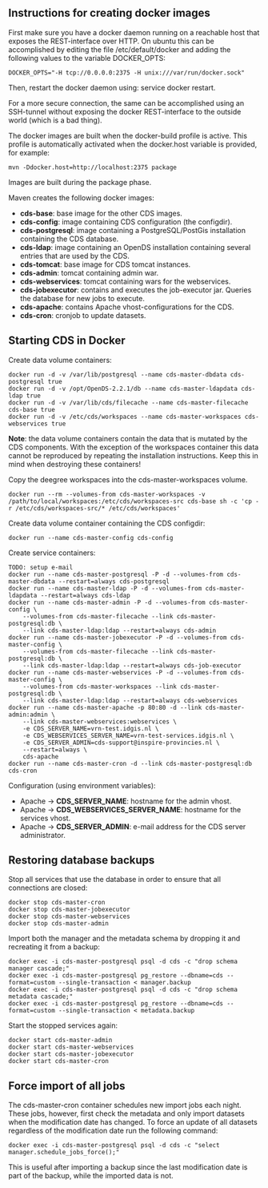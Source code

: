 Instructions for creating docker images
---------------------------------------

First make sure you have a docker daemon running on a reachable host that exposes the REST-interface
over HTTP. On ubuntu this can be accomplished by editing the file /etc/default/docker and adding the
following values to the variable DOCKER_OPTS:

	DOCKER_OPTS="-H tcp://0.0.0.0:2375 -H unix:///var/run/docker.sock"
	
Then, restart the docker daemon using: service docker restart.

For a more secure connection, the same can be accomplished using an SSH-tunnel without exposing the 
docker REST-interface to the outside world (which is a bad thing).

The docker images are built when the docker-build profile is active. This profile is automatically
activated when the docker.host variable is provided, for example:

	mvn -Ddocker.host=http://localhost:2375 package

Images are built during the package phase.

Maven creates the following docker images:

 - **cds-base**: base image for the other CDS images.
 - **cds-config**: image containing CDS configuration (the configdir).
 - **cds-postgresql**: image containing a PostgreSQL/PostGis installation containing the CDS database.
 - **cds-ldap**: image containing an OpenDS installation containing several entries that are used by the CDS.
 - **cds-tomcat**: base image for CDS tomcat instances.
 - **cds-admin**: tomcat containing admin war.
 - **cds-webservices**: tomcat containing wars for the webservices.
 - **cds-jobexecutor**: contains and executes the job-executor jar. Queries the database for new jobs to execute.
 - **cds-apache**: contains Apache vhost-configurations for the CDS.
 - **cds-cron**: cronjob to update datasets.
 
Starting CDS in Docker
----------------------

Create data volume containers:

	docker run -d -v /var/lib/postgresql --name cds-master-dbdata cds-postgresql true
	docker run -d -v /opt/OpenDS-2.2.1/db --name cds-master-ldapdata cds-ldap true
	docker run -d -v /var/lib/cds/filecache --name cds-master-filecache cds-base true
	docker run -d -v /etc/cds/workspaces --name cds-master-workspaces cds-webservices true
	
**Note**: the data volume containers contain the data that is mutated by the CDS components. With the exception of the
workspaces container this data cannot be reproduced by repeating the installation instructions. Keep this in mind when destroying
these containers!

Copy the deegree workspaces into the cds-master-workspaces volume.

	docker run --rm --volumes-from cds-master-workspaces -v /path/to/local/workspaces:/etc/cds/workspaces-src cds-base sh -c 'cp -r /etc/cds/workspaces-src/* /etc/cds/workspaces'

Create data volume container containing the CDS configdir:

	docker run --name cds-master-config cds-config
	
Create service containers:

	TODO: setup e-mail
	docker run --name cds-master-postgresql -P -d --volumes-from cds-master-dbdata --restart=always cds-postgresql
	docker run --name cds-master-ldap -P -d --volumes-from cds-master-ldapdata --restart=always cds-ldap
	docker run --name cds-master-admin -P -d --volumes-from cds-master-config \
		--volumes-from cds-master-filecache --link cds-master-postgresql:db \
		--link cds-master-ldap:ldap --restart=always cds-admin
	docker run --name cds-master-jobexecutor -P -d --volumes-from cds-master-config \
		--volumes-from cds-master-filecache --link cds-master-postgresql:db \ 
		--link cds-master-ldap:ldap --restart=always cds-job-executor
	docker run --name cds-master-webservices -P -d --volumes-from cds-master-config \
		--volumes-from cds-master-workspaces --link cds-master-postgresql:db \
		--link cds-master-ldap:ldap --restart=always cds-webservices 
	docker run --name cds-master-apache -p 80:80 -d --link cds-master-admin:admin \
		--link cds-master-webservices:webservices \
		-e CDS_SERVER_NAME=vrn-test.idgis.nl \
		-e CDS_WEBSERVICES_SERVER_NAME=vrn-test-services.idgis.nl \
		-e CDS_SERVER_ADMIN=cds-support@inspire-provincies.nl \
		--restart=always \
		cds-apache
	docker run --name cds-master-cron -d --link cds-master-postgresql:db cds-cron
		
Configuration (using environment variables):

- Apache -> **CDS_SERVER_NAME**: hostname for the admin vhost.
- Apache -> **CDS_WEBSERVICES_SERVER_NAME**: hostname for the services vhost.
- Apache -> **CDS_SERVER_ADMIN**: e-mail address for the CDS server administrator.

Restoring database backups
--------------------------

Stop all services that use the database in order to ensure that all connections are closed:

	docker stop cds-master-cron
	docker stop cds-master-jobexecutor
	docker stop cds-master-webservices
	docker stop cds-master-admin

Import both the manager and the metadata schema by dropping it and recreating it from a backup:

	docker exec -i cds-master-postgresql psql -d cds -c "drop schema manager cascade;"
	docker exec -i cds-master-postgresql pg_restore --dbname=cds --format=custom --single-transaction < manager.backup
	docker exec -i cds-master-postgresql psql -d cds -c "drop schema metadata cascade;"
	docker exec -i cds-master-postgresql pg_restore --dbname=cds --format=custom --single-transaction < metadata.backup
	
Start the stopped services again:

	docker start cds-master-admin
	docker start cds-master-webservices
	docker start cds-master-jobexecutor
	docker start cds-master-cron
	
Force import of all jobs
------------------------

The cds-master-cron container schedules new import jobs each night. These jobs, however, first check the metadata
and only import datasets when the modification date has changed. To force an update of all datasets regardless of
the modification date run the following command:

	docker exec -i cds-master-postgresql psql -d cds -c "select manager.schedule_jobs_force();"
	
This is useful after importing a backup since the last modification date is part of the backup, while the imported
data is not.